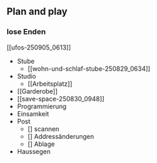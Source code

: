 ## Plan and play
### lose Enden
[[ufos-250905_0613]]
- Stube
	- [[wohn-und-schlaf-stube-250829_0634]]
- Studio
	- [[Arbeitsplatz]]
- [[Garderobe]]
- [[save-space-250830_0948]]
- Programmierung
- Einsamkeit
- Post
	- [] scannen
	- [] Addressänderungen
	- [] Ablage
- Haussegen